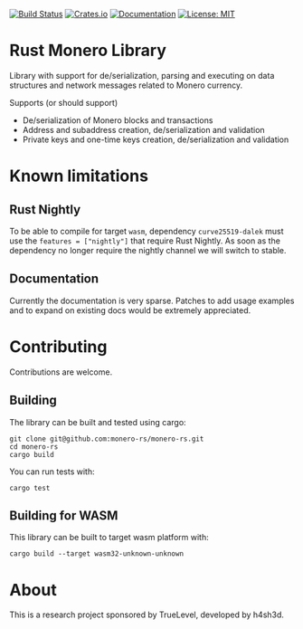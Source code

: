 [![Build Status](https://travis-ci.com/monero-rs/monero-rs.svg?branch=master)](https://travis-ci.com/monero-rs/monero-rs) [![Crates.io](https://img.shields.io/crates/v/monero.svg)](https://crates.io/crates/monero) [![Documentation](https://docs.rs/monero/badge.svg)](https://docs.rs/monero) [![License: MIT](https://img.shields.io/badge/License-MIT-yellow.svg)](https://opensource.org/licenses/MIT)

Rust Monero Library
===

Library with support for de/serialization, parsing and executing on data structures and network messages related to Monero currency.

Supports (or should support)

 * De/serialization of Monero blocks and transactions
 * Address and subaddress creation, de/serialization and validation
 * Private keys and one-time keys creation, de/serialization and validation

Known limitations
===

## Rust Nightly

To be able to compile for target `wasm`, dependency `curve25519-dalek` must use the `features = ["nightly"]` that require Rust Nightly. As soon as the dependency no longer require the nightly channel we will switch to stable.

## Documentation

Currently the documentation is very sparse. Patches to add usage examples and to expand on existing docs would be extremely appreciated.

Contributing
===

Contributions are welcome.

## Building

The library can be built and tested using cargo:

```
git clone git@github.com:monero-rs/monero-rs.git
cd monero-rs
cargo build
```

You can run tests with:

```
cargo test
```

## Building for WASM

This library can be built to target wasm platform with:

```
cargo build --target wasm32-unknown-unknown
```

About
===

This is a research project sponsored by TrueLevel, developed by h4sh3d.
